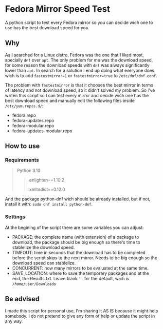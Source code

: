 # Fedora Mirror Speed Test
A python script to test every Fedora mirror so you can decide wich one to use has the best download speed for you.

## Why ##

As I searched for a Linux distro, Fedora was the one that I liked most, specially <code>dnf</code> over <code>apt</code>.
The only problem for me was the download speed, for some reason the download speeds with <code>dnf</code> was always significantly lower than <code>apt</code>.
In search for a solution I end up doing what everyone does wich is to add <code>fastestmirror=1</code> or <code>fastestmirror=true</code> to <code>/etc/dnf/dnf.conf</code>.

The problem with <code>fastestmirror</code> is that it chooses the best mirror in terms of latency and not download speed, so it didn't solved my problem.
So I've writen this script so I can test every mirror and decide wich one has the best download speed and manually edit the following files inside <code>/etc/yum.repos.d/</code>:
  
 - fedora.repo
 - fedora-updates.repo
 - fedora-modular.repo
 - fedora-updates-modular.repo

## How to use ##

### Requirements ###

> Python 3.10
>> enlighten==1.10.2
>>
>> xmltodict==0.12.0

And the package python-dnf wich should be already installed, but if not, install it with: <code>sudo dnf install python-dnf</code>.

### Settings ###

At the begining of the script there are some variables you can adjust:
 - PACKAGE: the complete name (with extension) of a package to download, the package should be big enough so there's time to stablelize the download speed.
 - TIMEOUT: time in seconds that the download has to be completed before the script skips to the next mirror. Needs to be big enough so the download speed can stablelize.
 - CONCURRENT: how many mirrors to be evaluated at the same time.
 - SAVE_LOCATION: where to save the temporary packages and at the end, the Results.txt. Leave blank <code>''</code> for the default, wich is <code>/$home/$user/Downloads</code>

## Be advised ##

I made this script for personal use, I'm sharing it AS IS because it might help somebody. I do not pretend to give any form of help or update the script in any way.

